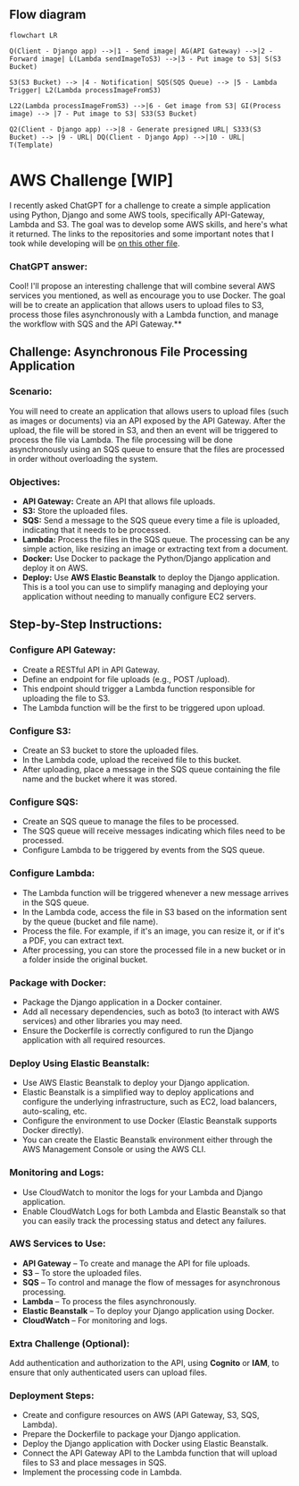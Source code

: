 ## Flow diagram

```mermaid
flowchart LR

Q(Client - Django app) -->|1 - Send image| AG(API Gateway) -->|2 - Forward image| L(Lambda sendImageToS3) -->|3 - Put image to S3| S(S3 Bucket)

S3(S3 Bucket) --> |4 - Notification| SQS(SQS Queue) --> |5 - Lambda Trigger| L2(Lambda processImageFromS3)

L22(Lambda processImageFromS3) -->|6 - Get image from S3| GI(Process image) --> |7 - Put image to S3| S33(S3 Bucket)

Q2(Client - Django app) -->|8 - Generate presigned URL| S333(S3 Bucket) --> |9 - URL| DQ(Client - Django App) -->|10 - URL| T(Template)
```

# AWS Challenge [WIP]

I recently asked ChatGPT for a challenge to create a simple application using Python, Django and some AWS tools, specifically API-Gateway, Lambda and S3. The goal was to develop some AWS skills, and here's what it returned. The links to the repositories and some important notes that I took while developing will be [on this other file](https://github.com/fczanetti/aws_challenge/blob/main/development.md).

### ChatGPT answer:

Cool! I'll propose an interesting challenge that will combine several AWS services you mentioned, as well as encourage you to use Docker. The goal will be to create an application that allows users to upload files to S3, process those files asynchronously with a Lambda function, and manage the workflow with SQS and the API Gateway.**

## Challenge: Asynchronous File Processing Application

### Scenario:

You will need to create an application that allows users to upload files (such as images or documents) via an API exposed by the API Gateway. After the upload, the file will be stored in S3, and then an event will be triggered to process the file via Lambda. The file processing will be done asynchronously using an SQS queue to ensure that the files are processed in order without overloading the system.

### Objectives:

- **API Gateway:** Create an API that allows file uploads.
- **S3:** Store the uploaded files.
- **SQS:** Send a message to the SQS queue every time a file is uploaded, indicating that it needs to be processed.
- **Lambda:** Process the files in the SQS queue. The processing can be any simple action, like resizing an image or extracting text from a document.
- **Docker:** Use Docker to package the Python/Django application and deploy it on AWS.
- **Deploy:** Use **AWS Elastic Beanstalk** to deploy the Django application. This is a tool you can use to simplify managing and deploying your application without needing to manually configure EC2 servers.

## Step-by-Step Instructions:

### Configure API Gateway:

- Create a RESTful API in API Gateway.
- Define an endpoint for file uploads (e.g., POST /upload).
- This endpoint should trigger a Lambda function responsible for uploading the file to S3.
- The Lambda function will be the first to be triggered upon upload.

### Configure S3:

- Create an S3 bucket to store the uploaded files.
- In the Lambda code, upload the received file to this bucket.
- After uploading, place a message in the SQS queue containing the file name and the bucket where it was stored.

### Configure SQS:

- Create an SQS queue to manage the files to be processed.
- The SQS queue will receive messages indicating which files need to be processed.
- Configure Lambda to be triggered by events from the SQS queue.

### Configure Lambda:

- The Lambda function will be triggered whenever a new message arrives in the SQS queue.
- In the Lambda code, access the file in S3 based on the information sent by the queue (bucket and file name).
- Process the file. For example, if it's an image, you can resize it, or if it's a PDF, you can extract text.
- After processing, you can store the processed file in a new bucket or in a folder inside the original bucket.

### Package with Docker:

- Package the Django application in a Docker container.
- Add all necessary dependencies, such as boto3 (to interact with AWS services) and other libraries you may need.
- Ensure the Dockerfile is correctly configured to run the Django application with all required resources.

### Deploy Using Elastic Beanstalk:

- Use AWS Elastic Beanstalk to deploy your Django application.
- Elastic Beanstalk is a simplified way to deploy applications and configure the underlying infrastructure, such as EC2, load balancers, auto-scaling, etc.
- Configure the environment to use Docker (Elastic Beanstalk supports Docker directly).
- You can create the Elastic Beanstalk environment either through the AWS Management Console or using the AWS CLI.

### Monitoring and Logs:

- Use CloudWatch to monitor the logs for your Lambda and Django application.
- Enable CloudWatch Logs for both Lambda and Elastic Beanstalk so that you can easily track the processing status and detect any failures.

### AWS Services to Use:

- **API Gateway** – To create and manage the API for file uploads.
- **S3** – To store the uploaded files.
- **SQS** – To control and manage the flow of messages for asynchronous processing.
- **Lambda** – To process the files asynchronously.
- **Elastic Beanstalk** – To deploy your Django application using Docker.
- **CloudWatch** – For monitoring and logs.

### Extra Challenge (Optional): 

Add authentication and authorization to the API, using **Cognito** or **IAM**, to ensure that only authenticated users can upload files.

### Deployment Steps:

- Create and configure resources on AWS (API Gateway, S3, SQS, Lambda).
- Prepare the Dockerfile to package your Django application.
- Deploy the Django application with Docker using Elastic Beanstalk.
- Connect the API Gateway API to the Lambda function that will upload files to S3 and place messages in SQS.
- Implement the processing code in Lambda.